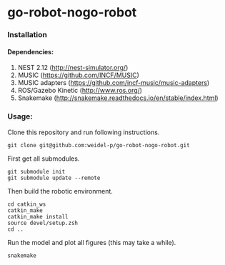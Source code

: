 # go-robot-nogo-robot

### Installation

#### Dependencies:

1. NEST 2.12 (http://nest-simulator.org/)
2. MUSIC (https://github.com/INCF/MUSIC)
3. MUSIC adapters (https://github.com/incf-music/music-adapters)
4. ROS/Gazebo Kinetic (http://www.ros.org/)
5. Snakemake (http://snakemake.readthedocs.io/en/stable/index.html)

### Usage:

Clone this repository and run following instructions.
```
git clone git@github.com:weidel-p/go-robot-nogo-robot.git
```

First get all submodules.
```
git submodule init
git submodule update --remote
```

Then build the robotic environment.
```
cd catkin_ws
catkin_make
catkin_make install
source devel/setup.zsh
cd ..
```

Run the model and plot all figures (this may take a while).
```
snakemake
```





